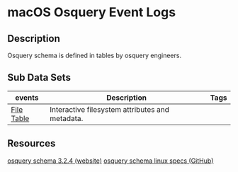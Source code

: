 # macOS Osquery Event Logs

## Description
Osquery schema is defined in tables by osquery engineers.

## Sub Data Sets
|events|Description|Tags|
|---|---|---|
|[File Table](events/README.md)|Interactive filesystem attributes and metadata.||

## Resources
[osquery schema 3.2.4 (website)](https://osquery.io/schema/3.2.4)
[osquery schema linux specs (GitHub)](https://github.com/facebook/osquery/tree/master/specs/darwin)
